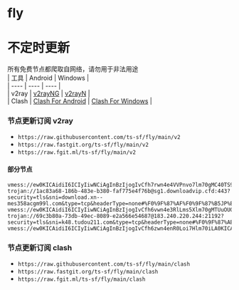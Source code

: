 # fly
# 不定时更新
所有免费节点都爬取自网络，请勿用于非法用途  
|  工具  | Android  | Windows  |  
|  ----  | ----   | ----  |  
| v2ray  | [v2rayNG](https://github.com/2dust/v2rayNG/releases) | [v2rayN](https://github.com/2dust/v2rayN/releases) |  
| Clash  | [Clash For Android](https://github.com/Kr328/ClashForAndroid/releases) | [Clash For Windows](https://github.com/Fndroid/clash_for_windows_pkg/releases) | 
  
### 节点更新订阅  v2ray
- `https://raw.githubusercontent.com/ts-sf/fly/main/v2`  
- `https://raw.fastgit.org/ts-sf/fly/main/v2`  
- `https://raw.fgit.ml/ts-sf/fly/main/v2`  
#### 部分节点  
``` 
vmess://ew0KICAidiI6ICIyIiwNCiAgInBzIjogIvCfh7rwn4e4VVPnvo7lm70gMC40TS9zIiwNCiAgImFkZCI6ICIxOTIuNzQuMjMxLjE4MyIsDQogICJwb3J0IjogIjQ5MjAyIiwNCiAgImlkIjogIjQxODA0OGFmLWEyOTMtNGI5OS05YjBjLTk4Y2EzNTgwZGQyNCIsDQogICJhaWQiOiAiNjQiLA0KICAic2N5IjogImF1dG8iLA0KICAibmV0IjogInRjcCIsDQogICJ0eXBlIjogIm5vbmUiLA0KICAiaG9zdCI6ICIiLA0KICAicGF0aCI6ICIiLA0KICAidGxzIjogIiIsDQogICJzbmkiOiAiIiwNCiAgImFscG4iOiAiIiwNCiAgImZwIjogIiINCn0=
trojan://1ac83a68-186b-483e-b380-faf775e4f76b@sg1.downloadvip.cfd:443?security=tls&sni=download.xn--mes358acgm99l.com&type=tcp&headerType=none#%F0%9F%87%AF%F0%9F%87%B5JP%E6%97%A5%E6%9C%AC
vmess://ew0KICAidiI6ICIyIiwNCiAgInBzIjogIvCfh6vwn4e3RlLms5Xlm70gMTUuOU0vcyIsDQogICJhZGQiOiAiemZjLndpbmRvd3N1cGRhdGUxLmNvbSIsDQogICJwb3J0IjogIjQ0MyIsDQogICJpZCI6ICI0MWJlYzQ5Mi1jZDc5LTRiNTctOWExNS03ZDJiYjAwZmNmY2EiLA0KICAiYWlkIjogIjAiLA0KICAic2N5IjogImF1dG8iLA0KICAibmV0IjogIndzIiwNCiAgInR5cGUiOiAibm9uZSIsDQogICJob3N0IjogImZyMS5wcWpjLmJ1enoiLA0KICAicGF0aCI6ICIvcHEvZnIxP2VkPTIwNDgiLA0KICAidGxzIjogInRscyIsDQogICJzbmkiOiAiIiwNCiAgImFscG4iOiAiIg0KfQ==
trojan://69c3b80a-73db-49ec-8089-e2a566e54687@183.240.220.244:21192?security=tls&sni=k48.tudou211.com&type=tcp&headerType=none#%F0%9F%87%AE%F0%9F%87%A9ID%E5%8D%B0%E5%B0%BC
vmess://ew0KICAidiI6ICIyIiwNCiAgInBzIjogIvCfh6zwn4enR0Loi7Hlm70iLA0KICAiYWRkIjogImNkbi5qaWtlLmN5b3UiLA0KICAicG9ydCI6ICI1MDA0OCIsDQogICJpZCI6ICI1Zjk0ODgyZi0zZDEyLTRmNDQtYWZmNC1lZjA1MzAyMmRkNTMiLA0KICAiYWlkIjogIjAiLA0KICAic2N5IjogImF1dG8iLA0KICAibmV0IjogInRjcCIsDQogICJ0eXBlIjogIm5vbmUiLA0KICAiaG9zdCI6ICJzdGVlcC1icmVhZC1lZjJlLmxhYmVnb2I3MTg5MTEud29ya2Vycy5kZXYiLA0KICAicGF0aCI6ICIvdnVzMy4wYmFkLmNvbS9jaGF0IiwNCiAgInRscyI6ICIiLA0KICAic25pIjogIiIsDQogICJhbHBuIjogIiIsDQogICJmcCI6ICIiDQp9
```
### 节点更新订阅  clash
- `https://raw.githubusercontent.com/ts-sf/fly/main/clash`  
- `https://raw.fastgit.org/ts-sf/fly/main/clash`  
- `https://raw.fgit.ml/ts-sf/fly/main/clash`  
